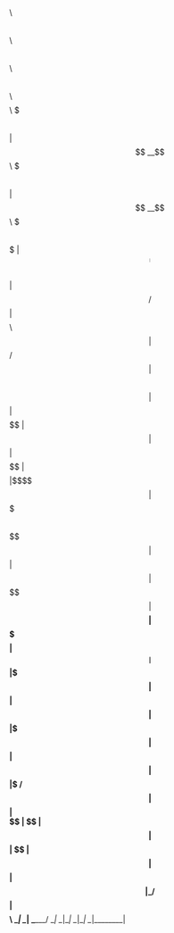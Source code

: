 
$$\   $$\  $$$$$$\  $$\   $$\  $$$$$$\  $$\      $$\ $$$$$$$$\ 
$$$\  $$ |$$  __$$\ $$$\  $$ |$$  __$$\ $$$\    $$$ |$$  _____|
$$$$\ $$ |$$ /  $$ |$$$$\ $$ |$$ /  $$ |$$$$\  $$$$ |$$ |      
$$ $$\$$ |$$ |  $$ |$$ $$\$$ |$$$$$$$$ |$$\$$\$$ $$ |$$$$$\    
$$ \$$$$ |$$ |  $$ |$$ \$$$$ |$$  __$$ |$$ \$$$  $$ |$$  __|   
$$ |\$$$ |$$ |  $$ |$$ |\$$$ |$$ |  $$ |$$ |\$  /$$ |$$ |      
$$ | \$$ | $$$$$$  |$$ | \$$ |$$ |  $$ |$$ | \_/ $$ |$$$$$$$$\ 
\__|  \__| \______/ \__|  \__|\__|  \__|\__|     \__|\________|
